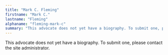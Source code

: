 ```yaml
---
title: "Mark C. Fleming"
firstname: "Mark C."
lastname: "Fleming"
alphaname: "fleming-mark-c"
summary: "This advocate does not yet have a biography. To submit one, please contact the site administrator."
---
```

This advocate does not yet have a biography. To submit one, please contact the site administrator.

